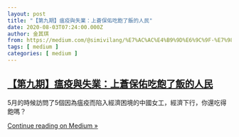 ```yaml
---
layout: post
title: "【第九期】瘟疫與失業：上蒼保佑吃飽了飯的人民"
date: 2020-08-03T07:24:00.000Z
author: 金其琪
from: https://medium.com/@simivilang/%E7%AC%AC%E4%B9%9D%E6%9C%9F-%E7%98%9F%E7%96%AB%E8%88%87%E5%A4%B1%E6%A5%AD-%E4%B8%8A%E8%92%BC%E4%BF%9D%E4%BD%91%E5%90%83%E9%A3%BD%E4%BA%86%E9%A3%AF%E7%9A%84%E4%BA%BA%E6%B0%91-1f9ed9c92a4c?source=rss-47dceea4b71------2
tags: [ medium ]
categories: [ medium ]
---
```

<!--1596439440000-->
[【第九期】瘟疫與失業：上蒼保佑吃飽了飯的人民](https://medium.com/@simivilang/%E7%AC%AC%E4%B9%9D%E6%9C%9F-%E7%98%9F%E7%96%AB%E8%88%87%E5%A4%B1%E6%A5%AD-%E4%B8%8A%E8%92%BC%E4%BF%9D%E4%BD%91%E5%90%83%E9%A3%BD%E4%BA%86%E9%A3%AF%E7%9A%84%E4%BA%BA%E6%B0%91-1f9ed9c92a4c?source=rss-47dceea4b71------2)
------

<div>
<div class="medium-feed-item"><p class="medium-feed-snippet">5&#x6708;&#x7684;&#x6642;&#x5019;&#x8A2A;&#x554F;&#x4E86;5&#x500B;&#x56E0;&#x70BA;&#x761F;&#x75AB;&#x800C;&#x9677;&#x5165;&#x7D93;&#x6FDF;&#x56F0;&#x5883;&#x7684;&#x4E2D;&#x570B;&#x5973;&#x5DE5;&#xFF0C;&#x7D93;&#x6FDF;&#x4E0B;&#x884C;&#xFF0C;&#x4F60;&#x9084;&#x5403;&#x5F97;&#x98FD;&#x55CE;&#xFF1F;</p><p class="medium-feed-link"><a href="https://medium.com/@simivilang/%E7%AC%AC%E4%B9%9D%E6%9C%9F-%E7%98%9F%E7%96%AB%E8%88%87%E5%A4%B1%E6%A5%AD-%E4%B8%8A%E8%92%BC%E4%BF%9D%E4%BD%91%E5%90%83%E9%A3%BD%E4%BA%86%E9%A3%AF%E7%9A%84%E4%BA%BA%E6%B0%91-1f9ed9c92a4c?source=rss-47dceea4b71------2">Continue reading on Medium »</a></p></div>
</div>
